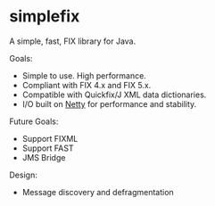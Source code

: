 simplefix
=====

A simple, fast, FIX library for Java.

Goals:
* Simple to use.   High performance.
* Compliant with FIX 4.x and FIX 5.x.
* Compatible with Quickfix/J XML data dictionaries.
* I/O built on [Netty](https://netty.io/) for performance and stability.

Future Goals:
* Support FIXML
* Support FAST
* JMS Bridge

Design:
* Message discovery and defragmentation
